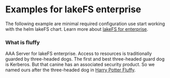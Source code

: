 # Examples for lakeFS enterprise


The following example are minimal required configuration use start working with the helm lakeFS chart. 
Learn more about [lakeFS for enterprise](https://docs.lakefs.io/enterprise/).

### What is fluffy

AAA Server for lakeFS enterprise.
Access to resources is traditionally guarded by three-headed dogs. The first and best three-headed guard dog is Kerberos. But that canine has an associated security product. So we named ours after the three-headed dog in [Harry Potter Fluffy](https://harrypotter.fandom.com/wiki/Fluffy).